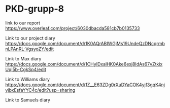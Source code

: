 # PKD-grupp-8

link to our report
https://www.overleaf.com/project/6030dbacda581cb7b0135733

Link to our project diary
https://docs.google.com/document/d/1K0AQrABIWGjMs19UndeQzDNcqrmbnLPAnRL-VgsyoZY/edit

Link to Max diary
https://docs.google.com/document/d/1CHyIDxalHK0Ake6exj8IdAs67vZtkixUqi5b-CgkSp4/edit

Link to Williams diary
https://docs.google.com/document/d/1Z__E63ZDg0rXuDYaCOK4yjf3gqK4njvjbxEsfaYYC4c/edit?usp=sharing

Link to Samuels diary
